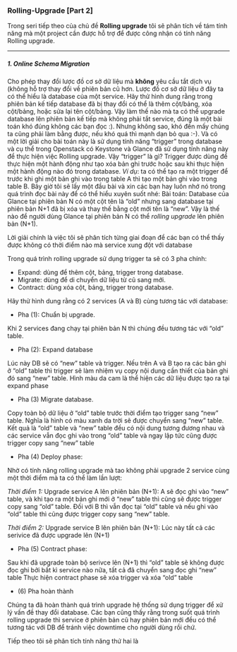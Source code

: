 ### Rolling-Upgrade [Part 2]

Trong seri tiếp theo của chủ đề **Rolling upgrade** tôi sẽ phân tích về tám tính năng mà một project cần được hỗ trợ để được công nhận có tính năng Rolling upgrade.

--------------------------------
 
##### 1. Online Schema Migration 
Cho phép thay đổi lược đồ cơ sở dữ liệu mà **không** yêu cầu tắt dịch vụ (không hỗ trợ thay đổi về phiên bản cũ hơn.
Lược đồ cơ sở dữ liệu ở đây ta có thể hiểu là database của một service. Hãy thử hình dung rằng trong phiên bản kế tiếp database đã bị thay đổi có thể là thêm cột/bảng, xóa cột/bảng, hoặc sửa lại tên cột/bảng. Vậy làm thế nào mà ta có thể upgrade database lên phiên bản kế tiếp mà không phải tắt service, đúng là một bài toán khó đúng không các bạn đọc :). Nhưng không sao, khó đến mấy chúng ta cũng phải làm bằng được, nếu khó quá thì mạnh dạn bỏ qua :-). Và có một lời giải cho bài toán này là sử dụng tính năng “trigger” trong database và cụ thể trong Openstack có Keystone và Glance đã sử dụng tính năng này để thực hiện việc Rolling upgrade.
Vậy “trigger” là gì? Trigger được dùng để thực hiện một hành động như tạo xóa bản ghi trước hoặc sau khi thực hiện một hành động nào đó trong database.
*Ví dụ*: ta có thể tạo ra một trigger để trước khi ghi một bản ghi vào trong table A thì tạo một bản ghi vào trong table B.
Bây giờ tôi sẽ lấy một đầu bài và xin các bạn hay luôn nhớ nó trong quá trình đọc bài này để có thể hiểu xuyên suốt nhé:
Bài toán: Database của Glance tại phiên bản N có một cột tên là “old” nhưng sang database tại phiên bản N+1 đã bị xóa và thay thế bằng cột mới tên là “new”. Vậy là thế nào để người dùng Glance tại phiên bản N có thể *rolling upgrade* lên phiên bản (N+1).
 
Lời giải chính là việc tôi sẽ phân tích từng giai đoạn để các bạn có thể thấy được không có thời điểm nào mà service xung đột với database
 

 
Trong quá trình rolling upgrade sử dụng trigger ta sẽ có 3 pha chính:
- Expand: dùng để thêm cột, bảng, trigger trong database.
- Migrate: dùng để di chuyển dữ liệu từ cũ sang mới.
- Contract: dùng xóa cột, bảng, trigger trong database.

Hãy thử hình dung rằng có 2 services (A và B) cùng tương tác với database:

- Pha (1): Chuẩn bị upgrade.

Khi 2 services đang chạy tại phiên bản N thì chúng đều tương tác với “old” table.

- Pha (2): Expand database

Lúc này DB sẽ có “new” table và trigger. Nếu trên A và B tạo ra các bản ghi ở “old” table thì trigger sẽ làm nhiệm vụ copy nội dung cần thiết của bản ghi đó sang “new” table.
Hình màu da cam là thể hiện các dữ liệu được tạo ra tại expand phase

- Pha (3) Migrate database.

Copy toàn bộ dữ liệu ở “old” table trước thời điểm tạo trigger sang “new” table. Nghĩa là hình có màu xanh da trời sẽ được chuyển sang “new” table.
Kết quả là “old” table và “new” table đều có nội dung tương đương nhau và các service vẫn đọc ghi vào trong “old” table và ngay lập tức cũng được trigger copy sang “new” table

- Pha (4) Deploy phase:

Nhờ có tính năng rolling upgrade mà tao không phải upgrade 2 service cùng một thời điểm mà ta có thể làm lần lượt:
 
*Thời điểm 1:* Upgrade service A lên phiên bản (N+1):
A sẽ đọc ghi vào “new” table, và khi tạo ra một bản ghi mới ở “new” table thì cũng sẽ được trigger copy sang “old” table.
Đối với B thì vẫn đọc tại “old” table và nếu ghi vào “old” table thì cũng được trigger copy sang “new” table.
 
*Thời điểm 2:* Upgrade service B lên phiên bản (N+1):
Lúc này tất cả các serivice đã được upgrade lên (N+1)
 
- Pha (5) Contract phase:

Sau khi đã upgrade toàn bộ serivce lên (N+1) thì “old” table sẽ không được đọc ghi bởi bất kì service nào nữa, tất cả đã chuyển sang đọc ghi “new” table
Thực hiện contract phase sẽ xóa trigger và xóa “old” table
 
- (6) Pha hoàn thành

Chúng ta đã hoàn thành quá trình upgrade hệ thống sử dụng trigger để xử lý vấn đề thay đổi database. Các bạn cũng thấy rằng trong suốt quá trình rolling upgrade thì service ở phiên bản cũ hay phiên bản mới đều có thể tương tác với DB để tránh việc downtime cho người dùng rồi chứ.
 
Tiếp theo tôi sẽ phân tích tính năng thứ hai là 
